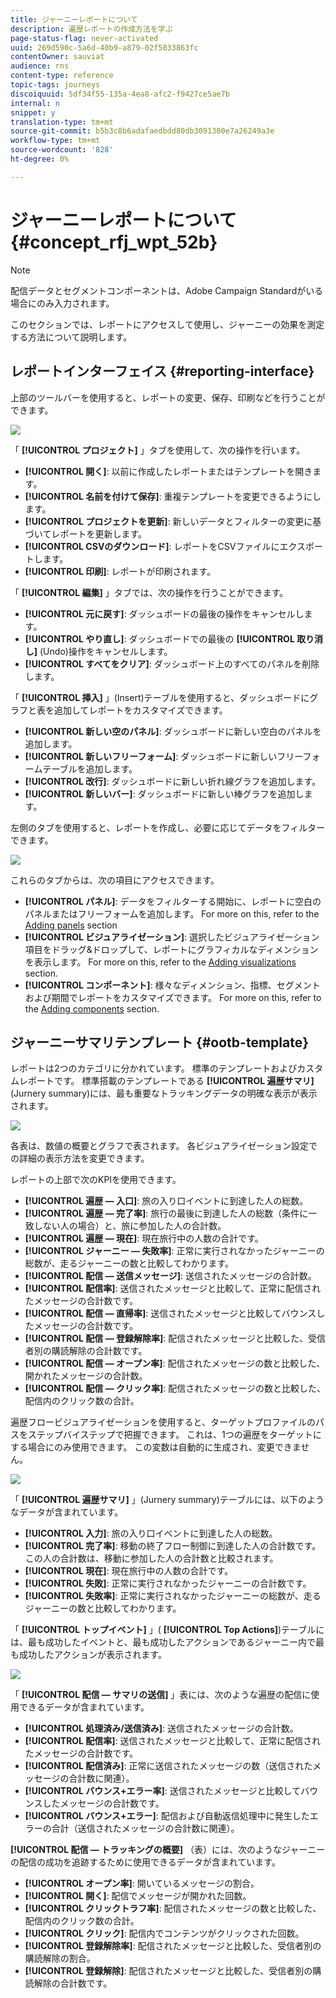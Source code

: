 ```yaml
---
title: ジャーニーレポートについて
description: 遍歴レポートの作成方法を学ぶ
page-status-flag: never-activated
uuid: 269d590c-5a6d-40b9-a879-02f5033863fc
contentOwner: sauviat
audience: rns
content-type: reference
topic-tags: journeys
discoiquuid: 5df34f55-135a-4ea8-afc2-f9427ce5ae7b
internal: n
snippet: y
translation-type: tm+mt
source-git-commit: b5b3c8b6adafaedbdd80db3091300e7a26249a3e
workflow-type: tm+mt
source-wordcount: '828'
ht-degree: 0%

---
```



# ジャーニーレポートについて {#concept_rfj_wpt_52b}

>[!NOTE]
>
>配信データとセグメントコンポーネントは、Adobe Campaign Standardがいる場合にのみ入力されます。

このセクションでは、レポートにアクセスして使用し、ジャーニーの効果を測定する方法について説明します。

## レポートインターフェイス {#reporting-interface}

上部のツールバーを使用すると、レポートの変更、保存、印刷などを行うことができます。

![](../assets/dynamic_report_toolbar.png)

「 **[!UICONTROL プロジェクト]** 」タブを使用して、次の操作を行います。

* **[!UICONTROL 開く]**: 以前に作成したレポートまたはテンプレートを開きます。
* **[!UICONTROL 名前を付けて保存]**: 重複テンプレートを変更できるようにします。
* **[!UICONTROL プロジェクトを更新]**: 新しいデータとフィルターの変更に基づいてレポートを更新します。
* **[!UICONTROL CSVのダウンロード]**: レポートをCSVファイルにエクスポートします。
* **[!UICONTROL 印刷]**: レポートが印刷されます。

「 **[!UICONTROL 編集]** 」タブでは、次の操作を行うことができます。

* **[!UICONTROL 元に戻す]**: ダッシュボードの最後の操作をキャンセルします。
* **[!UICONTROL やり直し]**: ダッシュボードでの最後の **[!UICONTROL 取り消し]** (Undo)操作をキャンセルします。
* **[!UICONTROL すべてをクリア]**: ダッシュボード上のすべてのパネルを削除します。

「 **[!UICONTROL 挿入]** 」(Insert)テーブルを使用すると、ダッシュボードにグラフと表を追加してレポートをカスタマイズできます。

* **[!UICONTROL 新しい空のパネル]**: ダッシュボードに新しい空白のパネルを追加します。
* **[!UICONTROL 新しいフリーフォーム]**: ダッシュボードに新しいフリーフォームテーブルを追加します。
* **[!UICONTROL 改行]**: ダッシュボードに新しい折れ線グラフを追加します。
* **[!UICONTROL 新しいバー]**: ダッシュボードに新しい棒グラフを追加します。

左側のタブを使用すると、レポートを作成し、必要に応じてデータをフィルターできます。

![](../assets/dynamic_report_interface.png)

これらのタブからは、次の項目にアクセスできます。

* **[!UICONTROL パネル]**: データをフィルターする開始に、レポートに空白のパネルまたはフリーフォームを追加します。 For more on this, refer to the [Adding panels](../reporting/creating-your-journey-reports.md#adding-panels) section
* **[!UICONTROL ビジュアライゼーション]**: 選択したビジュアライゼーション項目をドラッグ&amp;ドロップして、レポートにグラフィカルなディメンションを表示します。 For more on this, refer to the [Adding visualizations](../reporting/creating-your-journey-reports.md#adding-visualizations) section.
* **[!UICONTROL コンポーネント]**: 様々なディメンション、指標、セグメントおよび期間でレポートをカスタマイズできます。 For more on this, refer to the [Adding components](../reporting/creating-your-journey-reports.md#adding-components) section.

## ジャーニーサマリテンプレート {#ootb-template}

レポートは2つのカテゴリに分かれています。 標準のテンプレートおよびカスタムレポートです。
標準搭載のテンプレートである **[!UICONTROL 遍歴サマリ]**(Jurnery summary)には、最も重要なトラッキングデータの明確な表示が表示されます。

![](../assets/dynamic_report_journey_8.png)

各表は、数値の概要とグラフで表されます。 各ビジュアライゼーション設定での詳細の表示方法を変更できます。

レポートの上部で次のKPIを使用できます。

* **[!UICONTROL 遍歴 — 入口]**: 旅の入り口イベントに到達した人の総数。
* **[!UICONTROL 遍歴 — 完了率]**: 旅行の最後に到達した人の総数（条件に一致しない人の場合）と、旅に参加した人の合計数。
* **[!UICONTROL 遍歴 — 現在]**: 現在旅行中の人数の合計です。
* **[!UICONTROL ジャーニー — 失敗率]**: 正常に実行されなかったジャーニーの総数が、走るジャーニーの数と比較してわかります。
* **[!UICONTROL 配信 — 送信メッセージ]**: 送信されたメッセージの合計数。
* **[!UICONTROL 配信率]**: 送信されたメッセージと比較して、正常に配信されたメッセージの合計数です。
* **[!UICONTROL 配信 — 直帰率]**: 送信されたメッセージと比較してバウンスしたメッセージの合計数です。
* **[!UICONTROL 配信 — 登録解除率]**: 配信されたメッセージと比較した、受信者別の購読解除の合計数です。
* **[!UICONTROL 配信 — オープン率]**: 配信されたメッセージの数と比較した、開かれたメッセージの合計数。
* **[!UICONTROL 配信 — クリック率]**: 配信されたメッセージの数と比較した、配信内のクリック数の合計。

遍歴フロービジュアライゼーションを使用すると、ターゲットプロファイルのパスをステップバイステップで把握できます。 これは、1つの遍歴をターゲットにする場合にのみ使用できます。 この変数は自動的に生成され、変更できません。

![](../assets/dynamic_report_journey_10.png)

「 **[!UICONTROL 遍歴サマリ]** 」(Jurnery summary)テーブルには、以下のようなデータが含まれています。

* **[!UICONTROL 入力]**: 旅の入り口イベントに到達した人の総数。
* **[!UICONTROL 完了率]**: 移動の終了フロー制御に到達した人の合計数です。この人の合計数は、移動に参加した人の合計数と比較されます。
* **[!UICONTROL 現在]**: 現在旅行中の人数の合計です。
* **[!UICONTROL 失敗]**: 正常に実行されなかったジャーニーの合計数です。
* **[!UICONTROL 失敗率]**: 正常に実行されなかったジャーニーの総数が、走るジャーニーの数と比較してわかります。

「 **[!UICONTROL トップイベント]** 」( **[!UICONTROL Top Actions]**)テーブルには、最も成功したイベントと、最も成功したアクションであるジャーニー内で最も成功したアクションが表示されます。

![](../assets/dynamic_report_journey_11.png)

「 **[!UICONTROL 配信 — サマリの送信]** 」表には、次のような遍歴の配信に使用できるデータが含まれています。

* **[!UICONTROL 処理済み/送信済み]**: 送信されたメッセージの合計数。
* **[!UICONTROL 配信率]**: 送信されたメッセージと比較して、正常に配信されたメッセージの合計数です。
* **[!UICONTROL 配信済み]**: 正常に送信されたメッセージの数（送信されたメッセージの合計数に関連）。
* **[!UICONTROL バウンス+エラー率]**: 送信されたメッセージと比較してバウンスしたメッセージの合計数です。
* **[!UICONTROL バウンス+エラー]**: 配信および自動返信処理中に発生したエラーの合計（送信されたメッセージの合計数に関連）。

**[!UICONTROL 配信 — トラッキングの概要]** （表）には、次のようなジャーニーの配信の成功を追跡するために使用できるデータが含まれています。

* **[!UICONTROL オープン率]**: 開いているメッセージの割合。
* **[!UICONTROL 開く]**: 配信でメッセージが開かれた回数。
* **[!UICONTROL クリックトラフ率]**: 配信されたメッセージの数と比較した、配信内のクリック数の合計。
* **[!UICONTROL クリック]**: 配信内でコンテンツがクリックされた回数。
* **[!UICONTROL 登録解除率]**: 配信されたメッセージと比較した、受信者別の購読解除の割合。
* **[!UICONTROL 登録解除]**: 配信されたメッセージと比較した、受信者別の購読解除の合計数です。
